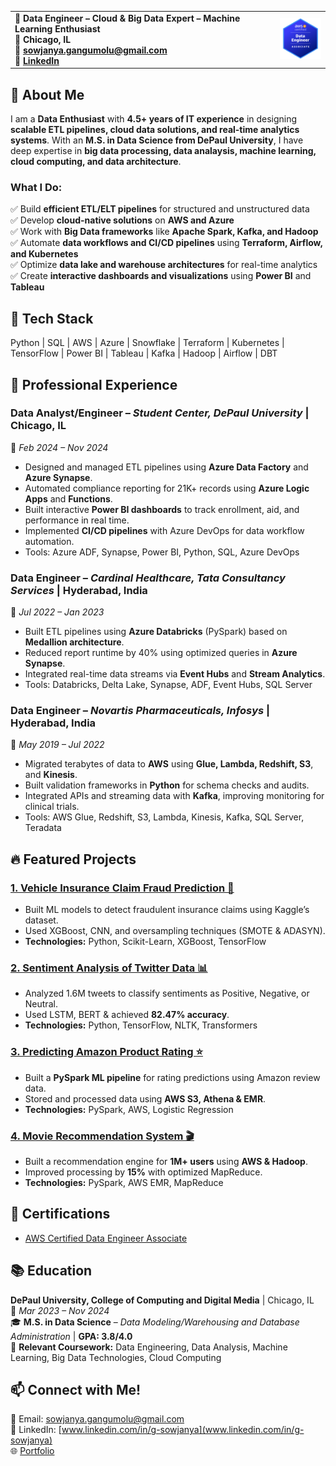 
<table>
  <tr>
    <td>
      <strong>💼 Data Engineer – Cloud & Big Data Expert – Machine Learning Enthusiast</strong><br>
      <strong>📍 Chicago, IL</strong><br>
      <strong>📧 <a href="mailto:sowjanya.gangumolu@gmail.com">sowjanya.gangumolu@gmail.com</a></strong><br>
      <strong>🔗 <a href="https://www.linkedin.com/in/g-sowjanya">LinkedIn</a></strong>
    </td>
    <td>
      <img src="aws-badge.png" alt="Sowjanya Gangumolu" width="100"/>
    </td>
  </tr>
</table>

## 🔹 About Me  
I am a **Data Enthusiast** with **4.5+ years of IT experience** in designing **scalable ETL pipelines, cloud data solutions, and real-time analytics systems**. With an **M.S. in Data Science from DePaul University**, I have deep expertise in **big data processing, data analaysis, machine learning, cloud computing, and data architecture**.  

### **What I Do:**  
✅ Build **efficient ETL/ELT pipelines** for structured and unstructured data  
✅ Develop **cloud-native solutions** on **AWS and Azure**  
✅ Work with **Big Data frameworks** like **Apache Spark, Kafka, and Hadoop**  
✅ Automate **data workflows and CI/CD pipelines** using **Terraform, Airflow, and Kubernetes**  
✅ Optimize **data lake and warehouse architectures** for real-time analytics  
✅ Create **interactive dashboards and visualizations** using **Power BI** and **Tableau**

## 🔧 Tech Stack  
Python | SQL | AWS | Azure | Snowflake | Terraform | Kubernetes | TensorFlow | Power BI | Tableau | Kafka | Hadoop | Airflow | DBT 

## 💼 Professional Experience

### **Data Analyst/Engineer** – *Student Center, DePaul University* | Chicago, IL  
📆 *Feb 2024 – Nov 2024*  
- Designed and managed ETL pipelines using **Azure Data Factory** and **Azure Synapse**.  
- Automated compliance reporting for 21K+ records using **Azure Logic Apps** and **Functions**.  
- Built interactive **Power BI dashboards** to track enrollment, aid, and performance in real time.  
- Implemented **CI/CD pipelines** with Azure DevOps for data workflow automation.  
- Tools: Azure ADF, Synapse, Power BI, Python, SQL, Azure DevOps  

### **Data Engineer** – *Cardinal Healthcare, Tata Consultancy Services* | Hyderabad, India  
📆 *Jul 2022 – Jan 2023*  
- Built ETL pipelines using **Azure Databricks** (PySpark) based on **Medallion architecture**.  
- Reduced report runtime by 40% using optimized queries in **Azure Synapse**.  
- Integrated real-time data streams via **Event Hubs** and **Stream Analytics**.  
- Tools: Databricks, Delta Lake, Synapse, ADF, Event Hubs, SQL Server  

### **Data Engineer** – *Novartis Pharmaceuticals, Infosys* | Hyderabad, India  
📆 *May 2019 – Jul 2022*  
- Migrated terabytes of data to **AWS** using **Glue, Lambda, Redshift, S3**, and **Kinesis**.  
- Built validation frameworks in **Python** for schema checks and audits.  
- Integrated APIs and streaming data with **Kafka**, improving monitoring for clinical trials.  
- Tools: AWS Glue, Redshift, S3, Lambda, Kinesis, Kafka, SQL Server, Teradata  

## 🔥 Featured Projects  

### [1. Vehicle Insurance Claim Fraud Prediction 🚗](https://github.com/SowjanyaGangumolu/vehicle-insurance-fraud)
- Built ML models to detect fraudulent insurance claims using Kaggle’s dataset.
- Used XGBoost, CNN, and oversampling techniques (SMOTE & ADASYN).
- **Technologies:** Python, Scikit-Learn, XGBoost, TensorFlow

### [2. Sentiment Analysis of Twitter Data 📊](https://github.com/SowjanyaGangumolu/Twitter-Data-Analysis)
- Analyzed 1.6M tweets to classify sentiments as Positive, Negative, or Neutral.
- Used LSTM, BERT & achieved **82.47% accuracy**.
- **Technologies:** Python, TensorFlow, NLTK, Transformers  

### [3. Predicting Amazon Product Rating ⭐](https://github.com/SowjanyaGangumolu/Predicting-Amazon-Product-Rating)
- Built a **PySpark ML pipeline** for rating predictions using Amazon review data.
- Stored and processed data using **AWS S3, Athena & EMR**.
- **Technologies:** PySpark, AWS, Logistic Regression  

### [4. Movie Recommendation System 🎬](https://github.com/your-username/movie-recommendation)
- Built a recommendation engine for **1M+ users** using **AWS & Hadoop**.
- Improved processing by **15%** with optimized MapReduce.
- **Technologies:** PySpark, AWS EMR, MapReduce 

## 📜 Certifications  
- [AWS Certified Data Engineer Associate](https://www.credly.com/badges/09590936-d874-4a71-ad30-d2cb0f7ac9a3/public_url) 

## 📚 Education  
**DePaul University, College of Computing and Digital Media** | Chicago, IL  
📆 *Mar 2023 – Nov 2024*  
🎓 **M.S. in Data Science** – *Data Modeling/Warehousing and Database Administration* | **GPA: 3.8/4.0**  
📖 **Relevant Coursework:** Data Engineering, Data Analysis, Machine Learning, Big Data Technologies, Cloud Computing 

## 📫 **Connect with Me!**
📧 Email: [sowjanya.gangumolu@gmail.com](mailto:sowjanya.gangumolu@gmail.com)  
🔗 LinkedIn: [www.linkedin.com/in/g-sowjanya](www.linkedin.com/in/g-sowjanya)  
🌐 [Portfolio](https://sowjanyagangumolu.github.io)  

